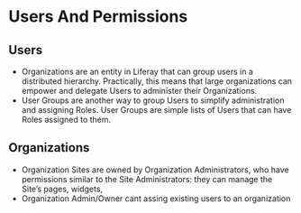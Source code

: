 # Users And Permissions

## Users

* Organizations are an entity in Liferay that can group users in a distributed hierarchy. Practically, this means that large organizations can empower and delegate Users to administer their Organizations.
* User Groups are another way to group Users to simplify administration and assigning Roles. User Groups are simple lists of Users that can have Roles assigned to them.


## Organizations

* Organization Sites are owned by Organization Administrators, who have permissions similar to the Site Administrators: they can manage the Site’s pages, widgets, 
* Organization Admin/Owner cant assing existing users to an organization
